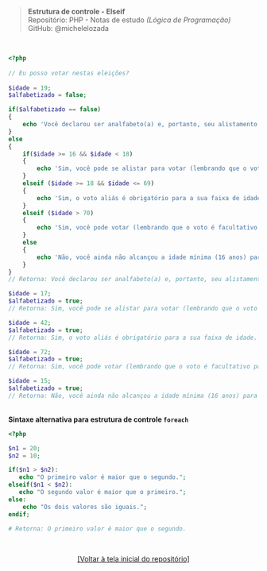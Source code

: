 > **Estrutura de controle - Elseif**     
> Repositório: PHP - Notas de estudo *(Lógica de Programação)*       
> GitHub: @michelelozada
&nbsp;
     
&nbsp;     
```php
<?php
	
// Eu posso votar nestas eleições?	
	
$idade = 19;
$alfabetizado = false;

if($alfabetizado == false) 
{
	echo 'Você declarou ser analfabeto(a) e, portanto, seu alistamento eleitoral e voto são facultativos';
} 
else
{
	if($idade >= 16 && $idade < 18)
	{
		echo 'Sim, você pode se alistar para votar (lembrando que o voto é facultativo para sua faixa de idade).';	
	} 
	elseif ($idade >= 18 && $idade <= 69)
	{
		echo 'Sim, o voto aliás é obrigatório para a sua faixa de idade.';	
	} 
	elseif ($idade > 70)
	{
		echo 'Sim, você pode votar (lembrando que o voto é facultativo para pessoas com 70 anos ou mais).';	
	} 
	else
	{
		echo 'Não, você ainda não alcançou a idade mínima (16 anos) para se alistar e votar.';
	}
}
// Retorna: Você declarou ser analfabeto(a) e, portanto, seu alistamento eleitoral e voto são facultativos

$idade = 17;
$alfabetizado = true;
// Retorna: Sim, você pode se alistar para votar (lembrando que o voto é facultativo para sua faixa de idade).

$idade = 42;
$alfabetizado = true;
// Retorna: Sim, o voto aliás é obrigatório para a sua faixa de idade.

$idade = 72;
$alfabetizado = true;
// Retorna: Sim, você pode votar (lembrando que o voto é facultativo para pessoas com 70 anos ou mais).

$idade = 15;
$alfabetizado = true;
// Retorna: Não, você ainda não alcançou a idade mínima (16 anos) para se alistar e votar.
```
&nbsp;
&nbsp;    
**Sintaxe alternativa para estrutura de controle `foreach`**
```php
<?php  

$n1 = 20; 
$n2 = 10;

if($n1 > $n2):
   echo "O primeiro valor é maior que o segundo.";
elseif($n1 < $n2):
   echo "O segundo valor é maior que o primeiro.";
else:
    echo "Os dois valores são iguais.";
endif;

# Retorna: O primeiro valor é maior que o segundo.
```

&nbsp;

<div align="center">
<a href="https://github.com/michelelozada/PHP-Study-Notes">[Voltar à tela inicial do repositório]</a>
</div>